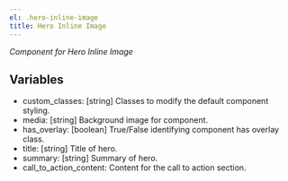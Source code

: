 ```yaml
---
el: .hero-inline-image
title: Hero Inline Image
---
```

_Component for Hero Inline Image_

## Variables
* custom_classes: [string] Classes to modify the default component styling.
* media: [string] Background image for component.
* has_overlay: [boolean] True/False identifying component has overlay class.
* title: [string] Title of hero.
* summary: [string] Summary of hero.
* call_to_action_content: Content for the call to action section.
